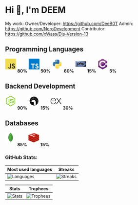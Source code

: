 <h1 align="left">Hi 👋, I'm DEEM</h1> 

My work:
Owner/Developer: https://github.com/DeeB0T
Admin: https://github.com/NeroDevelopment
Contributor: https://github.com/xWass/Djs-Version-13

## Programming Languages
<div style="display: block;">
<img style="margin-bottom: 10px;" src="https://raw.githubusercontent.com/devicons/devicon/master/icons/javascript/javascript-original.svg" height="36px" />&nbsp;<b>80%</b>
<img style="margin-bottom: 10px;" src="https://raw.githubusercontent.com/devicons/devicon/master/icons/typescript/typescript-original.svg" height="36px" />&nbsp;<b>50%</b>
<img style="margin-bottom: 10px" src="https://raw.githubusercontent.com/devicons/devicon/master/icons/python/python-original.svg" height="36px" />&nbsp;<b>60%</b>
<img style="margin-bottom: 10px;" src="https://raw.githubusercontent.com/devicons/devicon/master/icons/php/php-original.svg" height="36px" />&nbsp;<b>15%</b>
<img style="margin-bottom: 10px;" src="https://raw.githubusercontent.com/devicons/devicon/master/icons/csharp/csharp-original.svg" height="36px" />&nbsp;<b>5%</b>
</div>

## Backend Development
<div style="display: block;">
<img style="margin-bottom: 10px" src="https://raw.githubusercontent.com/devicons/devicon/master/icons/nodejs/nodejs-original.svg" height="36px" />&nbsp;<b>90%</b>
<img style="margin-bottom: 10px;" src="https://raw.githubusercontent.com/devicons/devicon/master/icons/denojs/denojs-original.svg" height="36px" />&nbsp;<b>15%</b>
<img style="margin-bottom: 10px" src="https://raw.githubusercontent.com/devicons/devicon/master/icons/express/express-original.svg" height="36px" />&nbsp;<b>30%</b>
</div>

## Databases
<div style="display: block;">
<img style="margin-bottom: 10px" src="https://raw.githubusercontent.com/devicons/devicon/master/icons/mongodb/mongodb-original.svg" height="36px" />&nbsp;<b>85%</b>
<img style="margin-bottom: 10px" src="https://raw.githubusercontent.com/devicons/devicon/master/icons/redis/redis-original.svg" height="36px" />&nbsp;<b>15%</b>
</div>

<h3 align="left">GitHub Stats:</h3> 

| Most used languages | Streaks |
| --- | --- |
| ![Languages](https://github-readme-stats.vercel.app/api/top-langs/?username=DEEM-0001&theme=onedark&hide_title=true&show_icons=true&layout=compact&bg_color=00000000&border_color=00000000) | ![Streaks](http://github-readme-streak-stats.herokuapp.com?user=DEEM-0001&theme=onedark&date_format=M%20j%5B%2C%20Y%5D&background=00000000&border=00000000) |

| Stats | Trophees |
| --- | --- |
| ![Stats](https://github-readme-stats.vercel.app/api?username=DEEM-0001&theme=onedark&show_icons=true&count_private=true&hide_title=true&bg_color=00000000&border_color=00000000) | ![Trophees](https://github-profile-trophy.vercel.app/?username=DEEM-0001&theme=onedark&row=2&column=3&no-frame=true&no-bg=true) |
